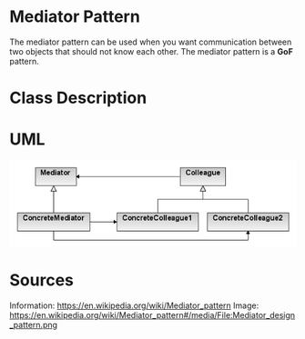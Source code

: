 # Mediator Pattern

The mediator pattern can be used when you want communication between two objects
that should not know each other. The mediator pattern is a **GoF** pattern.

# Class Description


# UML

![UML](../../../resource/Mediator_UML.png)

# Sources

Information: https://en.wikipedia.org/wiki/Mediator_pattern 
Image: https://en.wikipedia.org/wiki/Mediator_pattern#/media/File:Mediator_design_pattern.png 